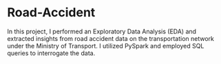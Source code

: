 # Road-Accident
In this project, I performed an Exploratory Data Analysis (EDA) and extracted insights from road accident data on the transportation network under the Ministry of Transport. I utilized PySpark and employed SQL queries to interrogate the data.
